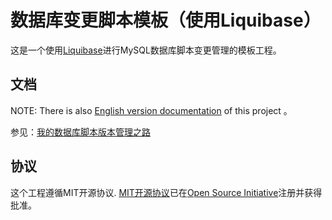 数据库变更脚本模板（使用Liquibase）
==================================

这是一个使用[Liquibase][liquibase]进行MySQL数据库脚本变更管理的模板工程。

文档
---
NOTE: There is also [English version documentation][readme_en_US] of this project 。

参见：[我的数据库脚本版本管理之路][roadmap]

协议
-------
这个工程遵循MIT开源协议. [MIT开源协议][license]已在[Open Source Initiative][osi]注册并获得批准。


[home]: https://gitee.com/soulcraft/liquibase-db-templates
[license]: https://opensource.org/licenses/MIT
[osi]: https://opensource.org/
[liquibase]: https://www.liquibase.org/
[liquibase_doc]: https://docs.liquibase.com/
[readme]: https://gitee.com/soulcraft/liquibase-db-templates/blob/main/README.md
[readme_en_US]: https://gitee.com/soulcraft/liquibase-db-templates/blob/main/README_en_US.md
[roadmap]: https://gitee.com/soulcraft/liquibase-db-templates/blob/main/my_roadmap.md